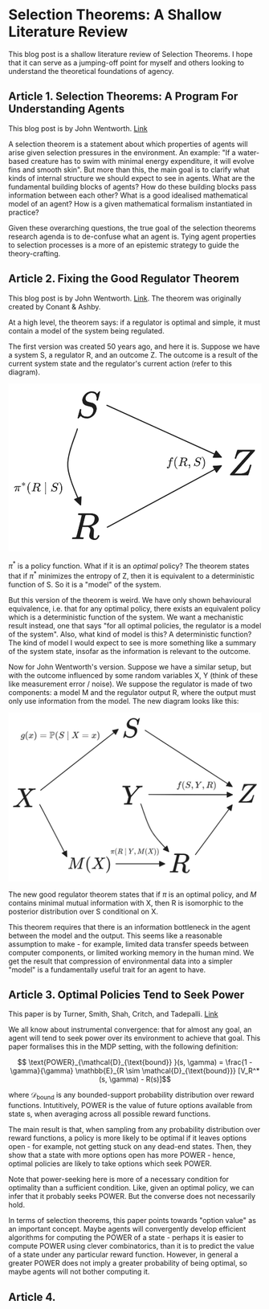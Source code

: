 # Selection Theorems: A Shallow Literature Review

This blog post is a shallow literature review of Selection Theorems. I hope that it can serve as a jumping-off point for myself and others looking to understand the theoretical foundations of agency.

## Article 1. Selection Theorems: A Program For Understanding Agents  
This blog post is by John Wentworth. [Link](https://www.lesswrong.com/posts/tdcLpkydLwcKwbKre/understanding-selection-theorems)

A selection theorem is a statement about which properties of agents will arise given selection pressures in the environment. An example: "If a water-based creature has to swim with minimal energy expenditure, it will evolve fins and smooth skin". But more than this, the main goal is to clarify what kinds of internal structure we should expect to see in agents. What are the fundamental building blocks of agents? How do these building blocks pass information between each other? What is a good idealised mathematical model of an agent? How is a given mathematical formalism instantiated in practice?

Given these overarching questions, the true goal of the selection theorems research agenda is to de-confuse what an agent is. Tying agent properties to selection processes is a more of an epistemic strategy to guide the theory-crafting.

## Article 2. Fixing the Good Regulator Theorem
This blog post is by John Wentworth. [Link](https://www.lesswrong.com/posts/Dx9LoqsEh3gHNJMDk/fixing-the-good-regulator-theorem). The theorem was originally created by Conant & Ashby.

At a high level, the theorem says: if a regulator is optimal and simple, it must contain a model of the system being regulated.

The first version was created 50 years ago, and here it is. Suppose we have a system S, a regulator R, and an outcome Z. The outcome is a result of the current system state and the regulator's current action (refer to this diagram).

![](pictures/goodreg_original.png)

$\pi^*$ is a policy function. What if it is an *optimal* policy? The theorem states that if $\pi^*$ minimizes the entropy of Z, then it is equivalent to a deterministic function of S. So it is a "model" of the system.

But this version of the theorem is weird. We have only shown behavioural equivalence, i.e. that for any optimal policy, there exists an equivalent policy which is a deterministic function of the system. We want a mechanistic result instead, one that says "for all optimal policies, the regulator is a model of the system". Also, what kind of model is this? A deterministic function? The kind of model I would expect to see is more something like a summary of the system state, insofar as the information is relevant to the outcome.

Now for John Wentworth's version. Suppose we have a similar setup, but with the outcome influenced by some random variables X, Y (think of these like measurement error / noise). We suppose the regulator is made of two components: a model M and the regulator output R, where the output must only use information from the model. The new diagram looks like this:

![](pictures/goodreg_mechanistic.png)

The new good regulator theorem states that if $\pi$ is an optimal policy, and $M$ contains minimal mutual information with X, then R is isomorphic to the posterior distribution over S conditional on X.

This theorem requires that there is an information bottleneck in the agent between the model and the output. This seems like a reasonable assumption to make - for example, limited data transfer speeds between computer components, or limited working memory in the human mind. We get the result that compression of environmental data into a simpler "model" is a fundamentally useful trait for an agent to have.

## Article 3. Optimal Policies Tend to Seek Power
This paper is by Turner, Smith, Shah, Critch, and Tadepalli. [Link](https://arxiv.org/abs/1912.01683)

We all know about instrumental convergence: that for almost any goal, an agent will tend to seek power over its environment to achieve that goal. This paper formalises this in the MDP setting, with the following definition:

$$ \text{POWER}_{\mathcal{D}_{\text{bound}} }(s, \gamma) = \frac{1 - \gamma}{\gamma} \mathbb{E}_{R \sim \mathcal{D}_{\text{bound}}} [V_R^*(s, \gamma) - R(s)]$$

where $\mathcal{D}_{\text{bound}}$ is any bounded-support probability distribution over reward functions. Intutitively, POWER is the value of future options available from state s, when averaging across all possible reward functions.

The main result is that, when sampling from any probability distribution over reward functions, a policy is more likely to be optimal if it leaves options open - for example, not getting stuck on any dead-end states. Then, they show that a state with more options open has more POWER - hence, optimal policies are likely to take options which seek POWER.

Note that power-seeking here is more of a necessary condition for optimality than a sufficient condition. Like, given an optimal policy, we can infer that it probably seeks POWER. But the converse does not necessarily hold.

In terms of selection theorems, this paper points towards "option value" as an important concept. Maybe agents will convergently develop efficient algorithms for computing the POWER of a state - perhaps it is easier to compute POWER using clever combinatorics, than it is to predict the value of a state under any particular reward function. However, in general a greater POWER does not imply a greater probability of being optimal, so maybe agents will not bother computing it.

## Article 4. 
